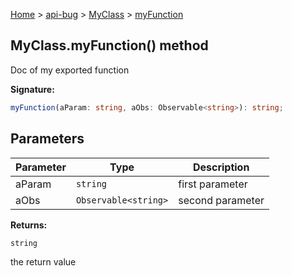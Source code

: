 [Home](./index) &gt; [api-bug](./api-bug.md) &gt; [MyClass](./api-bug.myclass.md) &gt; [myFunction](./api-bug.myclass.myfunction.md)

## MyClass.myFunction() method

Doc of my exported function

<b>Signature:</b>

```typescript
myFunction(aParam: string, aObs: Observable<string>): string;
```

## Parameters

|  Parameter | Type | Description |
|  --- | --- | --- |
|  aParam | `string` | first parameter |
|  aObs | `Observable<string>` | second parameter |

<b>Returns:</b>

`string`

the return value

